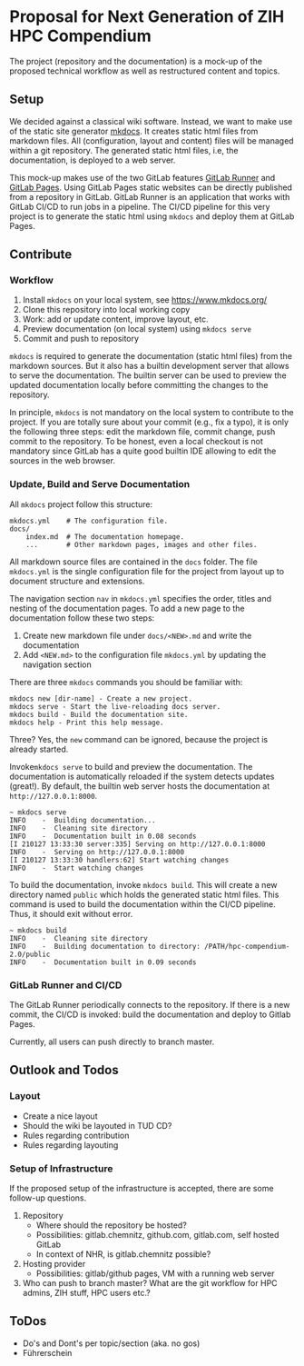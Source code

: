 # Proposal for Next Generation of ZIH HPC Compendium

The project (repository and the documentation) is a mock-up of the proposed technical workflow as
well as restructured content and topics.

## Setup

We decided against a classical wiki software. Instead, we want to make use of the static site
generator [mkdocs](https://www.mkdocs.org/). It creates static html files from markdown files. All
(configuration, layout and content) files will be managed within a git repository. The generated
static html files, i.e, the documentation, is deployed to a web server.

This mock-up makes use of the two GitLab features [GitLab Runner](https://docs.gitlab.com/runner/)
and [GitLab Pages](https://docs.gitlab.com/ee/user/project/pages/).
Using GitLab Pages static websites can be directly published from a repository in GitLab. GitLab
Runner is an application that works with GitLab CI/CD to run jobs in a pipeline. The CI/CD pipeline
for this very project is to generate the static html using `mkdocs` and deploy them at GitLab Pages.

## Contribute

### Workflow

1. Install `mkdocs` on your local system, see https://www.mkdocs.org/
1. Clone this repository into local working copy
1. Work: add or update content, improve layout, etc.
1. Preview documentation (on local system) using `mkdocs serve`
1. Commit and push to repository

`mkdocs` is required to generate the documentation (static html files) from the markdown sources.
But it also has a builtin development server that allows to serve the documentation. The builtin
server can be used to preview the updated documentation locally before committing the changes to the
repository.

In principle, `mkdocs` is not mandatory on the local system to contribute to the project. If you are
totally sure about your commit (e.g., fix a typo), it is only the following three steps: edit the
markdown file, commit change, push commit to the repository.
To be honest, even a local checkout is not mandatory since GitLab has a quite good builtin IDE
allowing to edit the sources in the web browser.

### Update, Build and Serve Documentation

All `mkdocs` project follow this structure:

```
mkdocs.yml    # The configuration file.
docs/
    index.md  # The documentation homepage.
    ...       # Other markdown pages, images and other files.

```

All markdown source files are contained in the `docs` folder. The file `mkdocs.yml` is the single
configuration file for the project from layout up to document structure and extensions.

The navigation section `nav` in `mkdocs.yml` specifies the order, titles and nesting of the
documentation pages.  To add a new page to the documentation follow these two steps:

1. Create new markdown file under `docs/<NEW>.md` and write the documentation
1. Add `<NEW.md>` to the configuration file `mkdocs.yml` by updating the navigation section

There are three `mkdocs` commands you should be familiar with:

```
mkdocs new [dir-name] - Create a new project.
mkdocs serve - Start the live-reloading docs server.
mkdocs build - Build the documentation site.
mkdocs help - Print this help message.
```

Three? Yes, the `new` command can be ignored, because the project is already started.

Invoke`mkdocs serve` to build and preview the documentation. The documentation is automatically
reloaded if the system detects updates (great!). By default, the builtin web server hosts the
documentation at `http://127.0.0.1:8000`.

```
~ mkdocs serve
INFO    -  Building documentation...
INFO    -  Cleaning site directory
INFO    -  Documentation built in 0.08 seconds
[I 210127 13:33:30 server:335] Serving on http://127.0.0.1:8000
INFO    -  Serving on http://127.0.0.1:8000
[I 210127 13:33:30 handlers:62] Start watching changes
INFO    -  Start watching changes
```

To build the documentation, invoke `mkdocs build`. This will create a new directory named `public`
which holds the generated static html files.
This command is used to build the documentation within the CI/CD pipeline. Thus, it should exit
without error.

```
~ mkdocs build
INFO    -  Cleaning site directory
INFO    -  Building documentation to directory: /PATH/hpc-compendium-2.0/public
INFO    -  Documentation built in 0.09 seconds
```

### GitLab Runner and CI/CD

The GitLab Runner periodically connects to the repository. If there is a new commit, the CI/CD is
invoked: build the documentation and deploy to Gitlab Pages.

Currently, all users can push directly to branch master.

## Outlook and Todos

### Layout

* Create a nice layout
* Should the wiki be layouted in TUD CD?
* Rules regarding contribution
* Rules regarding layouting

### Setup of Infrastructure

If the proposed setup of the infrastructure is accepted, there are some follow-up questions.

1. Repository
    * Where should the repository be hosted?
    * Possibilities: gitlab.chemnitz, github.com, gitlab.com, self hosted GitLab
    * In context of NHR, is gitlab.chemnitz possible?
1. Hosting provider
    * Possibilities: gitlab/github pages, VM with a running web server
1. Who can push to branch master? What are the git workflow for HPC admins, ZIH stuff, HPC users etc.?

## ToDos

* Do's and Dont's per topic/section (aka. no gos)
* Führerschein
